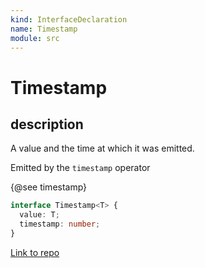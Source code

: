 ```yaml
---
kind: InterfaceDeclaration
name: Timestamp
module: src
---
```


# Timestamp

## description

A value and the time at which it was emitted.

Emitted by the `timestamp` operator

{@see timestamp}

```ts
interface Timestamp<T> {
  value: T;
  timestamp: number;
}
```

[Link to repo](https://github.com/ReactiveX/rxjs/blob/master/src/internal/types.ts#L21-L28)
